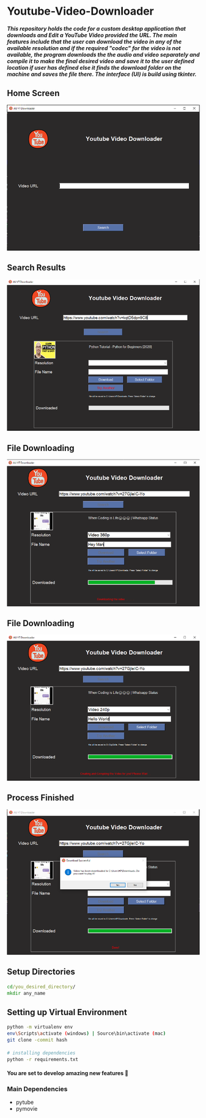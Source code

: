 # Youtube-Video-Downloader
<h5>This repository holds the code for a custom desktop application that downloads and Edit a YouTube Video provided the URL.
The main features include that the user can download the video in any of the available resolution and if the required "codec"
for the video is not available, the program downloads the the audio and video separately
and compile it to make the final desired video and save it to the user defined location if user has defined else it finds the 
download folder on the machine and saves the file there. The interface (UI) is build using tkinter.</h5>
<h2> Home Screen </h2>

![home_screen](Images/home_screen.PNG)

<h2>Search Results</h2>

![search_result](Images/search_result.PNG)

<h2>File Downloading</h2>

![search_result](Images/file_downloading.PNG)

<h2>File Downloading</h2>

![video_cmpiling](Images/video_compiling.PNG)

<h2>Process Finished</h2>

![search_result](Images/download_complete.PNG)

## Setup Directories
```cmd
cd/you_desired_directory/
mkdir any_name
```
## Setting up Virtual Environment
```bash
python -m virtualenv env
env\Scripts\activate (windows) | Source\bin\activate (mac)
git clone -commit hash

# installing dependencies
python -r requirements.txt
```

#### You are set to develop amazing new features 🙂

### Main Dependencies

* pytube
* pymovie